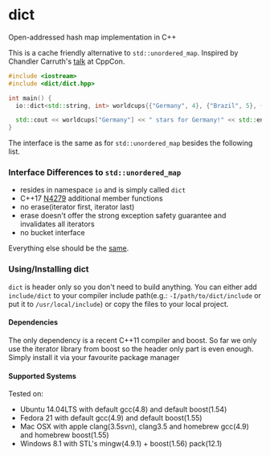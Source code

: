 dict
==========
Open-addressed hash map implementation in C++

This is a cache friendly alternative to `std::unordered_map`. Inspired by Chandler Carruth's [talk](https://www.youtube.com/watch?v=fHNmRkzxHWs) at CppCon.

```cpp
#include <iostream>
#include <dict/dict.hpp>

int main() {
  io::dict<std::string, int> worldcups{{"Germany", 4}, {"Brazil", 5}, {"France", 1}};

  std::cout << worldcups["Germany"] << " stars for Germany!" << std::endl;
}
```

The interface is the same as for `std::unordered_map` besides the following list.


### Interface Differences to `std::unordered_map`

 - resides in namespace `io` and is simply called `dict`
 - C++17 [N4279](https://isocpp.org/files/papers/n4279.html) additional member functions
 - no erase(iterator first, iterator last)
 - erase doesn't offer the strong exception safety guarantee and invalidates all iterators
 - no bucket interface

Everything else should be the [same](http://en.cppreference.com/w/cpp/container/unordered_map).

### Using/Installing dict
`dict` is header only so you don't need to build anything. You can either add `include/dict` to your compiler include path(e.g.: `-I/path/to/dict/include` or put it to `/usr/local/include`) or copy the files to your local project.

#### Dependencies
The only dependency is a recent C++11 compiler and boost. So far we only use the iterator library from boost so the header only part is even enough. Simply install it via your favourite package manager

#### Supported Systems
Tested on:

- Ubuntu 14.04LTS with default gcc(4.8) and default boost(1.54)
- Fedora 21 with default gcc(4.9) and default boost(1.55)
- Mac OSX with apple clang(3.5svn), clang3.5 and homebrew gcc(4.9) and homebrew boost(1.55)
- Windows 8.1 with STL's mingw(4.9.1) + boost(1.56) pack(12.1)
